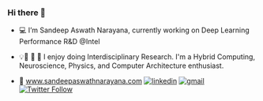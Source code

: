 ### Hi there 👋

<!--
**sasadep/sasadep** is a ✨ _special_ ✨ repository because its `README.md` (this file) appears on your GitHub profile.
-->
- 💻 I’m Sandeep Aswath Narayana, currently working on Deep Learning Performance R&D @Intel
- 💡🌱 🔭 🧠 I enjoy doing Interdisciplinary Research. I'm a Hybrid Computing, Neuroscience, Physics, and Computer Architecture enthusiast.


- 🔗  www.sandeepaswathnarayana.com  [![linkedin](https://img.shields.io/badge/LinkedIn-blue?style=flat&logo=linkedin&labelColor=blue)](https://www.linkedin.com/in/sandeepaswathnarayana) [![gmail](https://img.shields.io/badge/gmail-white?style=flat&logo=gmail&labelColor=white)](sa5641.rit@gmail.com) [![Twitter Follow](https://img.shields.io/twitter/follow/im_5an?label=Follow&style=social)](https://twitter.com/im_5an)
